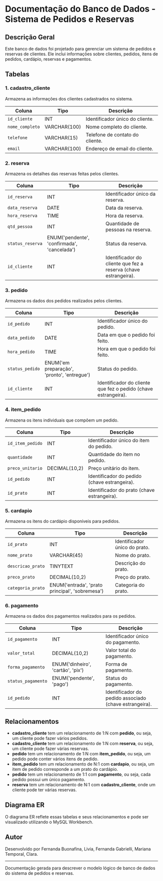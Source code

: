 # Documentação do Banco de Dados - Sistema de Pedidos e Reservas

## Descrição Geral
Este banco de dados foi projetado para gerenciar um sistema de pedidos e reservas de clientes. Ele inclui informações sobre clientes, pedidos, itens de pedidos, cardápio, reservas e pagamentos.

## Tabelas

### 1. **cadastro_cliente**
Armazena as informações dos clientes cadastrados no sistema.

| Coluna          | Tipo             | Descrição                       |
|-----------------|------------------|---------------------------------|
| `id_cliente`    | INT              | Identificador único do cliente. |
| `nome_completo` | VARCHAR(100)      | Nome completo do cliente.       |
| `telefone`      | VARCHAR(15)       | Telefone de contato do cliente. |
| `email`         | VARCHAR(100)      | Endereço de email do cliente.   |

### 2. **reserva**
Armazena os detalhes das reservas feitas pelos clientes.

| Coluna           | Tipo             | Descrição                         |
|------------------|------------------|-----------------------------------|
| `id_reserva`     | INT              | Identificador único da reserva.   |
| `data_reserva`   | DATE             | Data da reserva.                  |
| `hora_reserva`   | TIME             | Hora da reserva.                  |
| `qtd_pessoa`     | INT              | Quantidade de pessoas na reserva. |
| `status_reserva` | ENUM('pendente', 'confirmada', 'cancelada') | Status da reserva.               |
| `id_cliente`     | INT              | Identificador do cliente que fez a reserva (chave estrangeira). |

### 3. **pedido**
Armazena os dados dos pedidos realizados pelos clientes.

| Coluna           | Tipo             | Descrição                         |
|------------------|------------------|-----------------------------------|
| `id_pedido`      | INT              | Identificador único do pedido.    |
| `data_pedido`    | DATE             | Data em que o pedido foi feito.   |
| `hora_pedido`    | TIME             | Hora em que o pedido foi feito.   |
| `status_pedido`  | ENUM('em preparação', 'pronto', 'entregue') | Status do pedido.              |
| `id_cliente`     | INT              | Identificador do cliente que fez o pedido (chave estrangeira). |

### 4. **item_pedido**
Armazena os itens individuais que compõem um pedido.

| Coluna            | Tipo              | Descrição                           |
|-------------------|-------------------|-------------------------------------|
| `id_item_pedido`  | INT               | Identificador único do item do pedido. |
| `quantidade`      | INT               | Quantidade do item no pedido.       |
| `preco_unitario`  | DECIMAL(10,2)     | Preço unitário do item.             |
| `id_pedido`       | INT               | Identificador do pedido (chave estrangeira). |
| `id_prato`        | INT               | Identificador do prato (chave estrangeira). |

### 5. **cardapio**
Armazena os itens do cardápio disponíveis para pedidos.

| Coluna            | Tipo              | Descrição                           |
|-------------------|-------------------|-------------------------------------|
| `id_prato`        | INT               | Identificador único do prato.       |
| `nome_prato`      | VARCHAR(45)       | Nome do prato.                      |
| `descricao_prato` | TINYTEXT          | Descrição do prato.                 |
| `preco_prato`     | DECIMAL(10,2)     | Preço do prato.                     |
| `categoria_prato` | ENUM('entrada', 'prato principal', 'sobremesa') | Categoria do prato. |

### 6. **pagamento**
Armazena os dados dos pagamentos realizados para os pedidos.

| Coluna              | Tipo              | Descrição                           |
|---------------------|-------------------|-------------------------------------|
| `id_pagamento`      | INT               | Identificador único do pagamento.   |
| `valor_total`       | DECIMAL(10,2)     | Valor total do pagamento.           |
| `forma_pagamento`   | ENUM('dinheiro', 'cartão', 'pix') | Forma de pagamento.     |
| `status_pagamento`  | ENUM('pendente', 'pago') | Status do pagamento.      |
| `id_pedido`         | INT               | Identificador do pedido associado (chave estrangeira). |

## Relacionamentos

- **cadastro_cliente** tem um relacionamento de 1:N com **pedido**, ou seja, um cliente pode fazer vários pedidos.
- **cadastro_cliente** tem um relacionamento de 1:N com **reserva**, ou seja, um cliente pode fazer várias reservas.
- **pedido** tem um relacionamento de 1:N com **item_pedido**, ou seja, um pedido pode conter vários itens de pedido.
- **item_pedido** tem um relacionamento de N:1 com **cardapio**, ou seja, um item de pedido corresponde a um prato do cardápio.
- **pedido** tem um relacionamento de 1:1 com **pagamento**, ou seja, cada pedido possui um único pagamento.
- **reserva** tem um relacionamento de N:1 com **cadastro_cliente**, onde um cliente pode ter várias reservas.

## Diagrama ER

O diagrama ER reflete essas tabelas e seus relacionamentos e pode ser visualizado utilizando o MySQL Workbench.

## Autor

Desenvolvido por Fernanda Buonafina, Livia, Fernanda Gabrielli, Mariana Temporal, Clara.

---

Documentação gerada para descrever o modelo lógico de banco de dados do sistema de pedidos e reservas.
